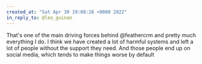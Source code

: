 ```yaml
---
created_at: "Sat Apr 30 19:08:26 +0000 2022"
in_reply_to: @leo_guinan
---
```


That's one of the main driving forces behind @feathercrm and pretty much everything I do. I think we have created a lot of harmful systems and left a lot of people without the support they need. And those people end up on social media, which tends to make things worse by default